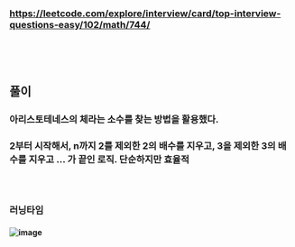 ### https://leetcode.com/explore/interview/card/top-interview-questions-easy/102/math/744/
### <br/><br/>

## 풀이
### 아리스토테네스의 체라는 소수를 찾는 방법을 활용했다.
### 2부터 시작해서, n까지 2를 제외한 2의 배수를 지우고, 3을 제외한 3의 배수를 지우고 ... 가 끝인 로직. 단순하지만 효율적
### <br/>

### 러닝타임 
#### ![image](https://github.com/user-attachments/assets/217c2956-8673-4c93-a03d-b96c9b85a277)
